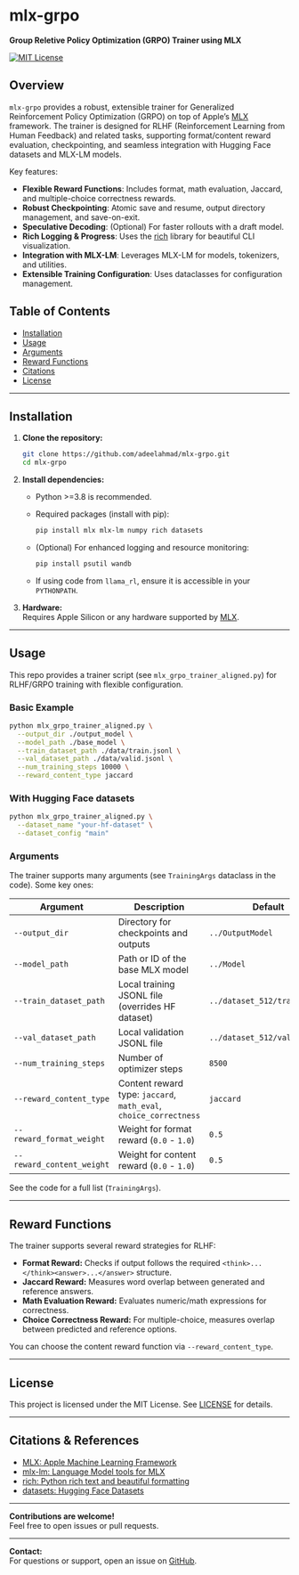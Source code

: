 # mlx-grpo

**Group Reletive Policy Optimization (GRPO) Trainer using MLX**

[![MIT License](https://img.shields.io/badge/License-MIT-green.svg)](LICENSE)

## Overview

`mlx-grpo` provides a robust, extensible trainer for Generalized Reinforcement Policy Optimization (GRPO) on top of Apple’s [MLX](https://github.com/ml-explore/mlx) framework. The trainer is designed for RLHF (Reinforcement Learning from Human Feedback) and related tasks, supporting format/content reward evaluation, checkpointing, and seamless integration with Hugging Face datasets and MLX-LM models.

Key features:
- **Flexible Reward Functions**: Includes format, math evaluation, Jaccard, and multiple-choice correctness rewards.
- **Robust Checkpointing**: Atomic save and resume, output directory management, and save-on-exit.
- **Speculative Decoding**: (Optional) For faster rollouts with a draft model.
- **Rich Logging & Progress**: Uses the [rich](https://github.com/Textualize/rich) library for beautiful CLI visualization.
- **Integration with MLX-LM**: Leverages MLX-LM for models, tokenizers, and utilities.
- **Extensible Training Configuration**: Uses dataclasses for configuration management.

## Table of Contents

- [Installation](#installation)
- [Usage](#usage)
- [Arguments](#arguments)
- [Reward Functions](#reward-functions)
- [Citations](#citations)
- [License](#license)

---

## Installation

1. **Clone the repository:**
   ```bash
   git clone https://github.com/adeelahmad/mlx-grpo.git
   cd mlx-grpo
   ```

2. **Install dependencies:**
   - Python >=3.8 is recommended.
   - Required packages (install with pip):
     ```bash
     pip install mlx mlx-lm numpy rich datasets
     ```
   - (Optional) For enhanced logging and resource monitoring:
     ```bash
     pip install psutil wandb
     ```

   - If using code from `llama_rl`, ensure it is accessible in your `PYTHONPATH`.

3. **Hardware:**  
   Requires Apple Silicon or any hardware supported by [MLX](https://github.com/ml-explore/mlx).

---

## Usage

This repo provides a trainer script (see `mlx_grpo_trainer_aligned.py`) for RLHF/GRPO training with flexible configuration.

### Basic Example

```bash
python mlx_grpo_trainer_aligned.py \
  --output_dir ./output_model \
  --model_path ./base_model \
  --train_dataset_path ./data/train.jsonl \
  --val_dataset_path ./data/valid.jsonl \
  --num_training_steps 10000 \
  --reward_content_type jaccard
```

### With Hugging Face datasets

```bash
python mlx_grpo_trainer_aligned.py \
  --dataset_name "your-hf-dataset" \
  --dataset_config "main"
```

### Arguments

The trainer supports many arguments (see `TrainingArgs` dataclass in the code). Some key ones:

| Argument                  | Description                                           | Default                |
|---------------------------|-------------------------------------------------------|------------------------|
| `--output_dir`            | Directory for checkpoints and outputs                 | `../OutputModel`       |
| `--model_path`            | Path or ID of the base MLX model                      | `../Model`             |
| `--train_dataset_path`    | Local training JSONL file (overrides HF dataset)      | `../dataset_512/train.jsonl` |
| `--val_dataset_path`      | Local validation JSONL file                           | `../dataset_512/valid.jsonl` |
| `--num_training_steps`    | Number of optimizer steps                             | `8500`                 |
| `--reward_content_type`   | Content reward type: `jaccard`, `math_eval`, `choice_correctness` | `jaccard`      |
| `--reward_format_weight`  | Weight for format reward (`0.0` - `1.0`)              | `0.5`                  |
| `--reward_content_weight` | Weight for content reward (`0.0` - `1.0`)             | `0.5`                  |

See the code for a full list (`TrainingArgs`).

---

## Reward Functions

The trainer supports several reward strategies for RLHF:

- **Format Reward:** Checks if output follows the required `<think>...</think><answer>...</answer>` structure.
- **Jaccard Reward:** Measures word overlap between generated and reference answers.
- **Math Evaluation Reward:** Evaluates numeric/math expressions for correctness.
- **Choice Correctness Reward:** For multiple-choice, measures overlap between predicted and reference options.

You can choose the content reward function via `--reward_content_type`.

---

## License

This project is licensed under the MIT License. See [LICENSE](LICENSE) for details.

---

## Citations & References

- [MLX: Apple Machine Learning Framework](https://github.com/ml-explore/mlx)
- [mlx-lm: Language Model tools for MLX](https://github.com/ml-explore/mlx-lm)
- [rich: Python rich text and beautiful formatting](https://github.com/Textualize/rich)
- [datasets: Hugging Face Datasets](https://github.com/huggingface/datasets)

---

**Contributions are welcome!**  
Feel free to open issues or pull requests.

---

**Contact:**  
For questions or support, open an issue on [GitHub](https://github.com/adeelahmad/mlx-grpo/issues).
